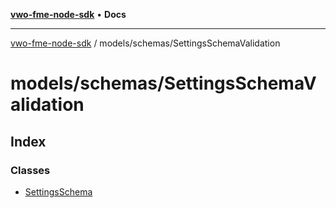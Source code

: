 [**vwo-fme-node-sdk**](../../../README.md) • **Docs**

---

[vwo-fme-node-sdk](../../../modules.md) / models/schemas/SettingsSchemaValidation

# models/schemas/SettingsSchemaValidation

## Index

### Classes

- [SettingsSchema](classes/SettingsSchema.md)
